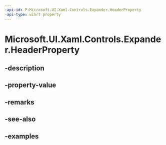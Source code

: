 ```yaml
---
-api-id: P:Microsoft.UI.Xaml.Controls.Expander.HeaderProperty
-api-type: winrt property
---
```


# Microsoft.UI.Xaml.Controls.Expander.HeaderProperty

<!--
public static Windows.UI.Xaml.DependencyProperty HeaderProperty { get; }
-->


## -description

## -property-value

## -remarks

## -see-also

## -examples


